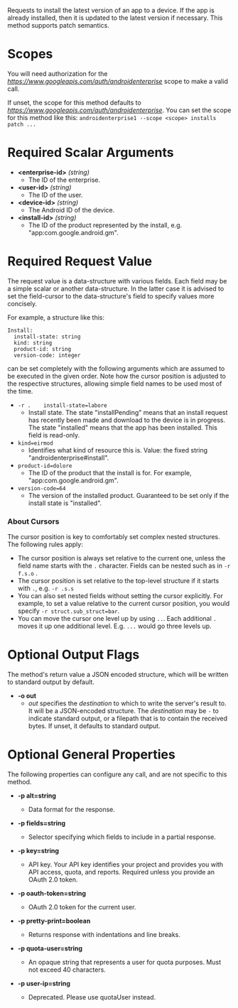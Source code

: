 Requests to install the latest version of an app to a device. If the app is already installed, then it is updated to the latest version if necessary. This method supports patch semantics.
# Scopes

You will need authorization for the *https://www.googleapis.com/auth/androidenterprise* scope to make a valid call.

If unset, the scope for this method defaults to *https://www.googleapis.com/auth/androidenterprise*.
You can set the scope for this method like this: `androidenterprise1 --scope <scope> installs patch ...`
# Required Scalar Arguments
* **&lt;enterprise-id&gt;** *(string)*
    - The ID of the enterprise.
* **&lt;user-id&gt;** *(string)*
    - The ID of the user.
* **&lt;device-id&gt;** *(string)*
    - The Android ID of the device.
* **&lt;install-id&gt;** *(string)*
    - The ID of the product represented by the install, e.g. &#34;app:com.google.android.gm&#34;.
# Required Request Value

The request value is a data-structure with various fields. Each field may be a simple scalar or another data-structure.
In the latter case it is advised to set the field-cursor to the data-structure's field to specify values more concisely.

For example, a structure like this:
```
Install:
  install-state: string
  kind: string
  product-id: string
  version-code: integer

```

can be set completely with the following arguments which are assumed to be executed in the given order. Note how the cursor position is adjusted to the respective structures, allowing simple field names to be used most of the time.

* `-r .    install-state=labore`
    - Install state. The state &#34;installPending&#34; means that an install request has recently been made and download to the device is in progress. The state &#34;installed&#34; means that the app has been installed. This field is read-only.
* `kind=eirmod`
    - Identifies what kind of resource this is. Value: the fixed string &#34;androidenterprise#install&#34;.
* `product-id=dolore`
    - The ID of the product that the install is for. For example, &#34;app:com.google.android.gm&#34;.
* `version-code=64`
    - The version of the installed product. Guaranteed to be set only if the install state is &#34;installed&#34;.


### About Cursors

The cursor position is key to comfortably set complex nested structures. The following rules apply:

* The cursor position is always set relative to the current one, unless the field name starts with the `.` character. Fields can be nested such as in `-r f.s.o` .
* The cursor position is set relative to the top-level structure if it starts with `.`, e.g. `-r .s.s`
* You can also set nested fields without setting the cursor explicitly. For example, to set a value relative to the current cursor position, you would specify `-r struct.sub_struct=bar`.
* You can move the cursor one level up by using `..`. Each additional `.` moves it up one additional level. E.g. `...` would go three levels up.


# Optional Output Flags

The method's return value a JSON encoded structure, which will be written to standard output by default.

* **-o out**
    - *out* specifies the *destination* to which to write the server's result to.
      It will be a JSON-encoded structure.
      The *destination* may be `-` to indicate standard output, or a filepath that is to contain the received bytes.
      If unset, it defaults to standard output.
# Optional General Properties

The following properties can configure any call, and are not specific to this method.

* **-p alt=string**
    - Data format for the response.

* **-p fields=string**
    - Selector specifying which fields to include in a partial response.

* **-p key=string**
    - API key. Your API key identifies your project and provides you with API access, quota, and reports. Required unless you provide an OAuth 2.0 token.

* **-p oauth-token=string**
    - OAuth 2.0 token for the current user.

* **-p pretty-print=boolean**
    - Returns response with indentations and line breaks.

* **-p quota-user=string**
    - An opaque string that represents a user for quota purposes. Must not exceed 40 characters.

* **-p user-ip=string**
    - Deprecated. Please use quotaUser instead.
